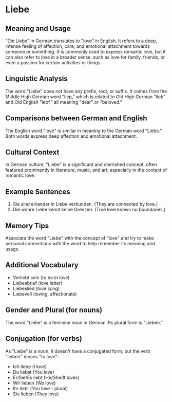 # Liebe
## Meaning and Usage
"Die Liebe" in German translates to "love" in English. It refers to a deep, intense feeling of affection, care, and emotional attachment towards someone or something. It is commonly used to express romantic love, but it can also refer to love in a broader sense, such as love for family, friends, or even a passion for certain activities or things.

## Linguistic Analysis
The word "Liebe" does not have any prefix, root, or suffix. It comes from the Middle High German word "liep," which is related to Old High German "liob" and Old English "leof," all meaning "dear" or "beloved."

## Comparisons between German and English
The English word "love" is similar in meaning to the German word "Liebe." Both words express deep affection and emotional attachment.

## Cultural Context
In German culture, "Liebe" is a significant and cherished concept, often featured prominently in literature, music, and art, especially in the context of romantic love.

## Example Sentences
1. Sie sind einander in Liebe verbunden. (They are connected by love.)
2. Die wahre Liebe kennt keine Grenzen. (True love knows no boundaries.)

## Memory Tips
Associate the word "Liebe" with the concept of "love" and try to make personal connections with the word to help remember its meaning and usage.

## Additional Vocabulary
- Verliebt sein (to be in love)
- Liebesbrief (love letter)
- Liebeslied (love song)
- Liebevoll (loving, affectionate)

## Gender and Plural (for nouns)
The word "Liebe" is a feminine noun in German. Its plural form is "Lieben."

## Conjugation (for verbs)
As "Liebe" is a noun, it doesn't have a conjugated form, but the verb "lieben" means "to love":
- Ich liebe (I love)
- Du liebst (You love)
- Er/Sie/Es liebt (He/She/It loves)
- Wir lieben (We love)
- Ihr liebt (You love - plural)
- Sie lieben (They love)